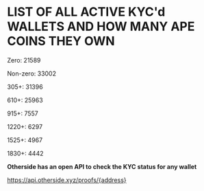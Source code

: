 # LIST OF ALL ACTIVE KYC'd WALLETS AND HOW MANY APE COINS THEY OWN

Zero: 21589

Non-zero: 33002

305+: 31396

610+: 25963

915+: 7557

1220+: 6297

1525+: 4967

1830+: 4442

**Otherside has an open API to check the KYC status for any wallet**

https://api.otherside.xyz/proofs/{address}